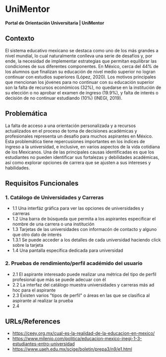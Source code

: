 # UniMentor
**Portal de Orientación Universitaria | UniMentor**

## Contexto
El sistema educativo mexicano se destaca como uno de los más grandes a nivel mundial, lo cual naturalmente conlleva una serie de desafíos y, por ende, la necesidad de implementar estrategias que permitan equilibrar las condiciones de sus diferentes componentes.
En México, cerca del 44% de los alumnos que finalizan su educación de nivel medio superior no logran continuar con estudios superiores (López, 2020). Los motivos principales que mencionan los jóvenes para no continuar con su educación superior son la falta de recursos económicos (32%), no quedarse en la institución de su elección o no aprobar el examen de ingreso (19.9%), y falta de interés o decisión de no continuar estudiando (10%) (INEGI, 2019).

## Problemática
La falta de acceso a una orientación personalizada y a recursos actualizados en el proceso de toma de decisiones académicas y profesionales representa un desafío para muchos aspirantes en México. Esta problemática tiene repercusiones importantes en los índices de ingreso a la universidad, e inclusive, en varios aspectos de la vida cotidiana de los Mexicanos. Una de las principales causas identificadas es que los estudiantes no pueden identificar sus fortalezas y debilidades académicas, así como explorar opciones de carrera que se ajusten a sus intereses y habilidades.

## Requisitos Funcionales
### 1. Catálogo de Universidades y Carreras
- 1.1 Una interfáz gráfica para ver las opciones de universidades y carreras
- 1.2 Una barra de búsqueda que permita a los aspirantes especificar el nombre de una carrera o una institución
- 1.3 Tarjetas de las universidades con informacón de contacto y alguno que otro dato de interés
- 1.3.1 Se puede acceder a los detalles de cada universidad haciendo click sobre la tarjeta
- 1.4 Una pantalla específica dedicada para universidad

### 2. Pruebas de rendimiento/perfil académido del usuario
- 2.1 El aspirante interesado puede realizar una métrica del tipo de perfil profesional que más se puede adecuar con él
- 2.2 La interfaz del catálogo muestra universidades y carreras más ad hoc para el aspirante
- 2.3 Existen varios "tipos de perfil" o áreas en las que se clasifica al aspirante al realizar la prueba
- 2.4 







## URLs/References
- https://ceey.org.mx/cual-es-la-realidad-de-la-educacion-en-mexico/
- https://www.milenio.com/politica/educacion-mexico-inegi-1-3-estudiantes-entro-universidad
- https://www.uaeh.edu.mx/scige/boletin/prepa3/n9/e1.html
